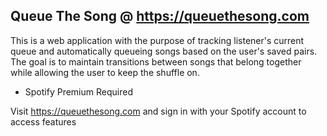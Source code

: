  ## Queue The Song  @ https://queuethesong.com

This is a web application with the purpose of tracking listener's current queue and automatically queueing songs based on the user's saved pairs.
The goal is to maintain transitions between songs that belong together while allowing the user to keep the shuffle on.

*  Spotify Premium Required

Visit https://queuethesong.com and sign in with your Spotify account to access features
